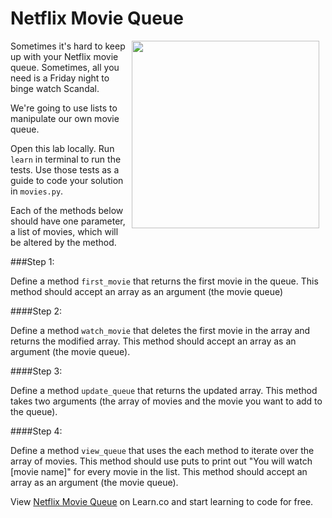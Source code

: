 # Netflix Movie Queue

<img src="https://s3.amazonaws.com/after-school-assets/netflix-queue.jpg" align="right" hspace="10" width="300">

Sometimes it's hard to keep up with your Netflix movie queue. Sometimes, all you need is a Friday night to binge watch Scandal.

We're going to use lists to manipulate our own movie queue.

Open this lab locally. Run `learn` in terminal to run the tests. Use those tests as a guide to code your solution in `movies.py`.

Each of the methods below should have one parameter, a list of movies, which will be altered by the method.

###Step 1: 

Define a method `first_movie` that returns the first movie in the queue. This method should accept an array as an argument (the movie queue)

####Step 2: 

Define a method `watch_movie` that deletes the first movie in the array and returns the modified array. This method should accept an array as an argument (the movie queue).

####Step 3: 

Define a method `update_queue` that returns the updated array. This method takes two arguments (the array of movies and the movie you want to add to the queue).

####Step 4:

Define a method `view_queue` that uses the each method to iterate over the array of movies. This method should use puts to print out "You will watch [movie name]" for every movie in the list. This method should accept an array as an argument (the movie queue).

<p data-visibility='hidden'>View <a href='https://learn.co/lessons/hs-intro-software-engineering-movie-arrays' title='Netflix Movie Queue'>Netflix Movie Queue</a> on Learn.co and start learning to code for free.</p>

